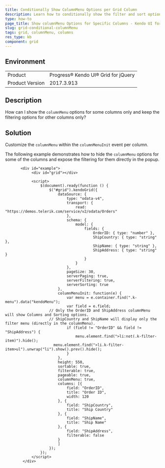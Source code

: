 ```yaml
---
title: Conditionally Show ColumnMenu Options per Grid Column
description: Learn how to conditionally show the filter and sort options in the columnMenu of the Kendo UI Grid.
type: how-to
page_title: Show columnMenu Options for Specific Columns - Kendo UI for jQuery Data Grid
slug: grid-conditional-columnMenu
tags: grid, columnMenu, columns
res_type: kb
component: grid
---
```


## Environment

<table>
 <tr>
  <td>Product</td>
  <td>Progress® Kendo UI® Grid for jQuery</td> 
 </tr>
 <tr>
  <td>Product Version</td>
  <td>2017.3.913</td>
 </tr>
</table>

## Description

How can I show the `columnMenu` options for some columns only and keep the filtering options for other columns only?

## Solution

Customize the `columnMenu` within the `columnMenuInit` event per column.

The following example demonstrates how to hide the `columnMenu` options for some of the columns and expose the filtering for them directly in the popup.

```dojo
       <div id="example">
            <div id="grid"></div>

            <script>
            	$(document).ready(function () {
            		$("#grid").kendoGrid({
            			dataSource: {
            				type: "odata-v4",
            				transport: {
            					read: "https://demos.telerik.com/service/v2/odata/Orders"
            				},
            				schema: {
            					model: {
            						fields: {
            							OrderID: { type: "number" },
            							ShipCountry: { type: "string" },
            							ShipName: { type: "string" },
            							ShipAddress: { type: "string" }
            						}
            					}
            				},
            				pageSize: 30,
            				serverPaging: true,
            				serverFiltering: true,
            				serverSorting: true
            			},
            			columnMenuInit: function(e) {
            				var menu = e.container.find(".k-menu").data("kendoMenu");
            				var field = e.field;
                    // Only the OrderID and ShipAddress columnMenu will show Columns and Sorting options.
                    // ShipCountry and ShipName will display only the filter menu (directly in the columnMenu).
            				if (field != "OrderID" && field != "ShipAddress") {                      
            					menu.element.find(">li:not(.k-filter-item)").hide();                      
                      menu.element.find(">li.k-filter-item>ul").unwrap("li").show().prev().hide();
            				}
            			},
            			height: 550,
            			sortable: true,
            			filterable: true,
            			pageable: true,
						columnMenu: true,
            			columns: [{
            				field: "OrderID",
            				title: "Order ID",
            				width: 120
            			}, {
            				field: "ShipCountry",
            				title: "Ship Country"
            			}, {
            				field: "ShipName",
            				title: "Ship Name"
            			}, {
            				field: "ShipAddress",
            				filterable: false
            			}
            			]
            		});
            	});
            </script>
        </div>

```
